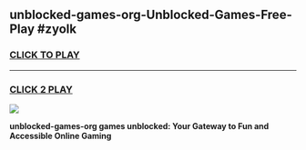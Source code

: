 
## unblocked-games-org-Unblocked-Games-Free-Play #zyolk
<h3>
<a href="https://us.freeplayer.one?title=unblocked-games-org&ref=9M">CLICK TO PLAY</a></h3>
<hr>

<h3>
<a href="https://us.freeplayer.one?title=unblocked-games-org&ref=9M">CLICK 2 PLAY</a>
  
</h3>

<a href="https://us.freeplayer.one?title=unblocked-games-org&ref=9M"><img src="https://clearcache.store/games.png"></a>


**unblocked-games-org games unblocked: Your Gateway to Fun and Accessible Online Gaming**
